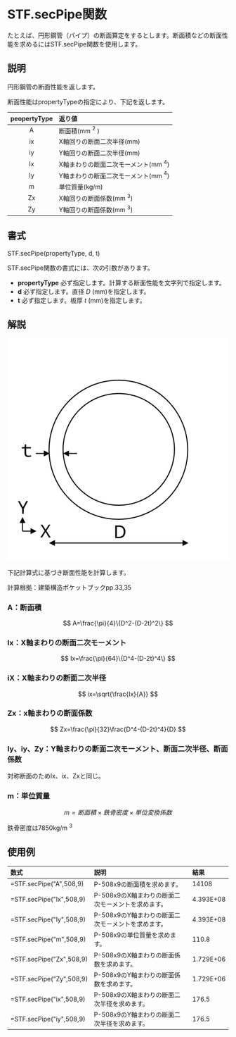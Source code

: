 # STF.secPipe関数

たとえば、円形鋼管（パイプ）の断面算定をするとします。断面積などの断面性能を求めるにはSTF.secPipe関数を使用します。

## 説明

円形鋼管の断面性能を返します。

断面性能はpropertyTypeの指定により、下記を返します。

|peopertyType|返り値|
|:--:|:--|
|A|断面積(mm $^2$ )|
|ix|X軸回りの断面二次半径(mm)|
|iy|Y軸回りの断面二次半径(mm)|
|Ix|X軸まわりの断面二次モーメント(mm $^4$)|
|Iy|Y軸まわりの断面二次モーメント(mm $^4$)|
|m|単位質量(kg/m)|
|Zx|X軸回りの断面係数(mm $^3$)|
|Zy|Y軸回りの断面係数(mm $^3$)|


## 書式

STF.secPipe(propertyType, d, t)

STF.secPipe関数の書式には、次の引数があります。

* **propertyType** 必ず指定します。計算する断面性能を文字列で指定します。
* **d** 必ず指定します。直径 $D$ (mm)を指定します。
* **t** 必ず指定します。板厚 $t$ (mm)を指定します。

## 解説

![円形鋼管の寸法定義](../images/sec_pipe.svg)

下記計算式に基づき断面性能を計算します。

計算根拠：建築構造ポケットブックpp.33,35

### A：断面積

$$ A=\frac{\pi}{4}\{D^2-(D-2t)^2\} $$

### Ix：X軸まわりの断面二次モーメント

$$ Ix=\frac{\pi}{64}\{D^4-(D-2t)^4\} $$

### iX：X軸まわりの断面二次半径

$$ ix=\sqrt{\frac{Ix}{A}} $$

### Zx：x軸まわりの断面係数

$$ Zx=\frac{\pi}{32}\frac{D^4-(D-2t)^4}{D} $$

### Iy、iy、Zy：Y軸まわりの断面二次モーメント、断面二次半径、断面係数

対称断面のためIx、ix、Zxと同じ。

### m：単位質量

$$m=断面積\times 鉄骨密度\times 単位変換係数$$

鉄骨密度は7850kg/m $^3$

## 使用例
|数式|説明|結果|
|:--|:--|:--|
|=STF.secPipe("A",508,9)|P-508x9の断面積を求めます。|14108|
|=STF.secPipe("Ix",508,9)|P-508x9のX軸まわりの断面二次モーメントを求めます。|4.393E+08|
|=STF.secPipe("Iy",508,9)|P-508x9のY軸まわりの断面二次モーメントを求めます。|4.393E+08|
|=STF.secPipe("m",508,9)|P-508x9の単位質量を求めます。|110.8|
|=STF.secPipe("Zx",508,9)|P-508x9のX軸まわりの断面係数を求めます。|1.729E+06|
|=STF.secPipe("Zy",508,9)|P-508x9のY軸まわりの断面係数を求めます。|1.729E+06|
|=STF.secPipe("ix",508,9)|P-508x9のX軸まわりの断面二次半径を求めます。|176.5|
|=STF.secPipe("iy",508,9)|P-508x9のY軸まわりの断面二次半径を求めます。|176.5|
